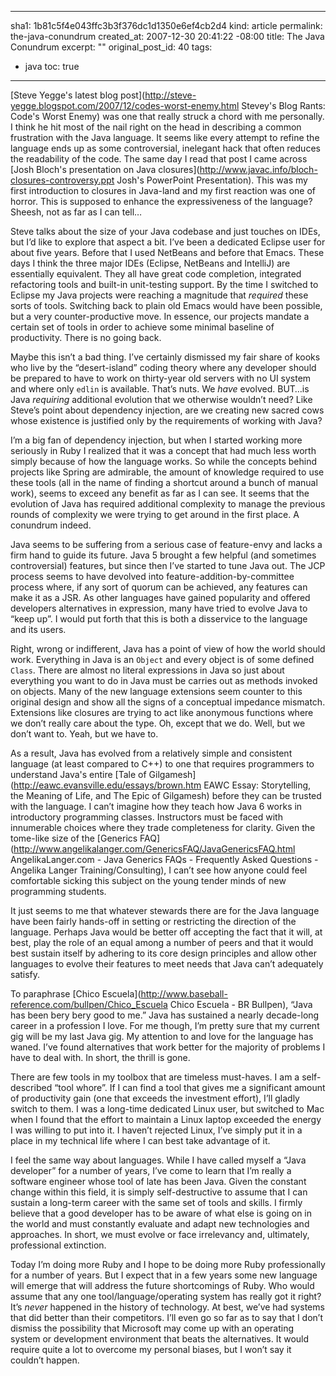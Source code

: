 ----- 
sha1: 1b81c5f4e043ffc3b3f376dc1d1350e6ef4cb2d4
kind: article
permalink: the-java-conundrum
created_at: 2007-12-30 20:41:22 -08:00
title: The Java Conundrum
excerpt: ""
original_post_id: 40
tags: 
- java
toc: true
-----
[Steve Yegge's latest blog post](http://steve-yegge.blogspot.com/2007/12/codes-worst-enemy.html Stevey's Blog Rants: Code's Worst Enemy) was one that really struck a chord with me personally. I think he hit most of the nail right on the head in describing a common frustration with the Java language. It seems like every attempt to refine the language ends up as some controversial, inelegant hack that often reduces the readability of the code. The same day I read that post I came across [Josh Bloch's presentation on Java closures](http://www.javac.info/bloch-closures-controversy.ppt Josh's PowerPoint Presentation). This was my first introduction to closures in Java-land and my first reaction was one of horror. This is supposed to enhance the expressiveness of the language? Sheesh, not as far as I can tell&#8230;


Steve talks about the size of your Java codebase and just touches on IDEs, but I&#8217;d like to explore that aspect a bit. I&#8217;ve been a dedicated Eclipse user for about five years. Before that I used NetBeans and before that Emacs. These days I think the three major IDEs (Eclipse, NetBeans and IntelliJ) are essentially equivalent. They all have great code completion, integrated refactoring tools and built-in unit-testing support. By the time I switched to Eclipse my Java projects were reaching a magnitude that _required_ these sorts of tools. Switching back to plain old Emacs would have been possible, but a very counter-productive move. In essence, our projects mandate a certain set of tools in order to achieve some minimal baseline of productivity. There is no going back.


Maybe this isn&#8217;t a bad thing. I&#8217;ve certainly dismissed my fair share of kooks who live by the &#8220;desert-island&#8221; coding theory where any developer should be prepared to have to work on thirty-year old servers with no UI system and where only `edlin` is available. That&#8217;s nuts. We _have_ evolved. BUT&#8230;is Java _requiring_ additional evolution that we otherwise wouldn&#8217;t need? Like Steve&#8217;s point about dependency injection, are we creating new sacred cows whose existence is justified only by the requirements of working with Java?


I&#8217;m a big fan of dependency injection, but when I started working more seriously in Ruby I realized that it was a concept that had much less worth simply because of how the language works. So while the concepts behind projects like Spring are admirable, the amount of knowledge required to use these tools (all in the name of finding a shortcut around a bunch of manual work), seems to exceed any benefit as far as I can see. It seems that the evolution of Java has required additional complexity to manage the previous rounds of complexity we were trying to get around in the first place. A conundrum indeed.


Java seems to be suffering from a serious case of feature-envy and lacks a firm hand to guide its future. Java 5 brought a few helpful (and sometimes controversial) features, but since then I&#8217;ve started to tune Java out. The JCP process seems to have devolved into feature-addition-by-committee process where, if any sort of quorum can be achieved, any features can make it as a JSR. As other languages have gained popularity and offered developers alternatives in expression, many have tried to evolve Java to &#8220;keep up&#8221;. I would put forth that this is both a disservice to the language and its users.


Right, wrong or indifferent, Java has a point of view of how the world should work. Everything in Java is an `Object` and every object is of some defined `Class`. There are almost no literal expressions in Java so just about everything you want to do in Java must be carries out as methods invoked on objects. Many of the new language extensions seem counter to this original design and show all the signs of a conceptual impedance mismatch. Extensions like closures are trying to act like anonymous functions where we don&#8217;t really care about the type. Oh, except that we do. Well, but we don&#8217;t want to. Yeah, but we have to. 


As a result, Java has evolved from a relatively simple and consistent language (at least compared to C++) to one that requires programmers to understand Java's entire [Tale of Gilgamesh](http://eawc.evansville.edu/essays/brown.htm EAWC Essay: Storytelling, the Meaning of Life, and The Epic of  Gilgamesh) before they can be trusted with the language. I can&#8217;t imagine how they teach how Java 6 works in introductory programming classes. Instructors must be faced with innumerable choices where they trade completeness for clarity. Given the tome-like size of the [Generics FAQ](http://www.angelikalanger.com/GenericsFAQ/JavaGenericsFAQ.html AngelikaLanger.com - Java Generics FAQs - Frequently Asked Questions - Angelika Langer Training/Consulting), I can&#8217;t see how anyone could feel comfortable sicking this subject on the young tender minds of new programming students.


It just seems to me that whatever stewards there are for the Java language have been fairly hands-off in setting or restricting the direction of the language. Perhaps Java would be better off accepting the fact that it will, at best, play the role of an equal among a number of peers and that it would best sustain itself by adhering to its core design principles and allow other languages to evolve their features to meet needs that Java can&#8217;t adequately satisfy.


To paraphrase [Chico Escuela](http://www.baseball-reference.com/bullpen/Chico_Escuela Chico Escuela - BR Bullpen), &#8220;Java has been bery bery good to me.&#8221; Java has sustained a nearly decade-long career in a profession I love. For me though, I&#8217;m pretty sure that my current gig will be my last Java gig. My attention to and love for the language has waned. I&#8217;ve found alternatives that work better for the majority of problems I have to deal with. In short, the thrill is gone.


There are few tools in my toolbox that are timeless must-haves. I am a self-described &#8220;tool whore&#8221;. If I can find a tool that gives me a significant amount of productivity gain (one that exceeds the investment effort), I&#8217;ll gladly switch to them. I was a long-time dedicated Linux user, but switched to Mac when I found that the effort to maintain a Linux laptop exceeded the energy I was willing to put into it. I haven&#8217;t rejected Linux, I&#8217;ve simply put it in a place in my technical life where I can best take advantage of it.


I feel the same way about languages. While I have called myself a &#8220;Java developer&#8221; for a number of years, I&#8217;ve come to learn that I&#8217;m really a software engineer whose tool of late has been Java. Given the constant change within this field, it is simply self-destructive to assume that I can sustain a long-term career with the same set of tools and skills. I firmly believe that a good developer has to be aware of what else is going on in the world and must constantly evaluate and adapt new technologies and approaches. In short, we must evolve or face irrelevancy and, ultimately, professional extinction.


Today I&#8217;m doing more Ruby and I hope to be doing more Ruby professionally for a number of years. But I expect that in a few years some new language will emerge that will address the future shortcomings of Ruby. Who would assume that any one tool/language/operating system has really got it right? It&#8217;s _never_ happened in the history of technology. At best, we&#8217;ve had systems that did better than their competitors. I&#8217;ll even go so far as to say that I don&#8217;t dismiss the possibility that Microsoft may come up with an operating system or development environment that beats the alternatives. It would require quite a lot to overcome my personal biases, but I won&#8217;t say it couldn&#8217;t happen.
